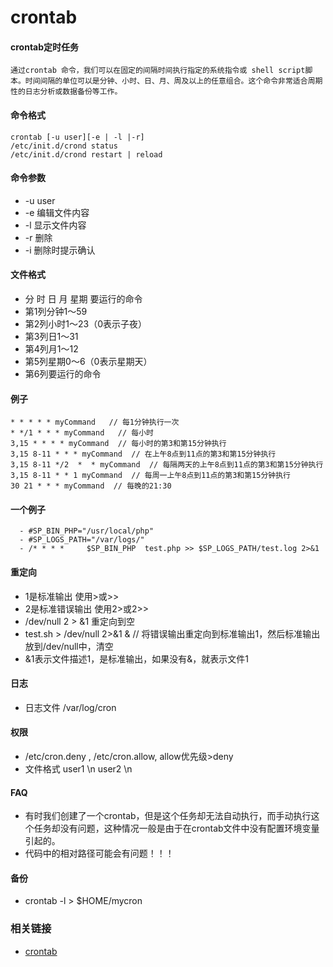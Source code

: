 
crontab
=============

#### crontab定时任务
    通过crontab 命令，我们可以在固定的间隔时间执行指定的系统指令或 shell script脚本。时间间隔的单位可以是分钟、小时、日、月、周及以上的任意组合。这个命令非常适合周期性的日志分析或数据备份等工作。

#### 命令格式
    crontab [-u user][-e | -l |-r]
    /etc/init.d/crond status
    /etc/init.d/crond restart | reload

#### 命令参数
* -u user
* -e 编辑文件内容
* -l 显示文件内容
* -r 删除
* -i 删除时提示确认

#### 文件格式
* 分 时 日 月 星期 要运行的命令
* 第1列分钟1～59
* 第2列小时1～23（0表示子夜）
* 第3列日1～31
* 第4列月1～12
* 第5列星期0～6（0表示星期天）
* 第6列要运行的命令

#### 例子
    * * * * * myCommand   // 每1分钟执行一次
    * */1 * * * myCommand   // 每小时
    3,15 * * * * myCommand  // 每小时的第3和第15分钟执行
    3,15 8-11 * * * myCommand  // 在上午8点到11点的第3和第15分钟执行
    3,15 8-11 */2  *  * myCommand  // 每隔两天的上午8点到11点的第3和第15分钟执行
    3,15 8-11 * * 1 myCommand  // 每周一上午8点到11点的第3和第15分钟执行
    30 21 * * * myCommand  // 每晚的21:30

#### 一个例子
      - #SP_BIN_PHP="/usr/local/php"
      - #SP_LOGS_PATH="/var/logs/"
      - /* * * *     $SP_BIN_PHP  test.php >> $SP_LOGS_PATH/test.log 2>&1

#### 重定向
* 1是标准输出    使用>或>>
* 2是标准错误输出  使用2>或2>>
* /dev/null 2 > &1 重定向到空
* test.sh > /dev/null 2>&1 & // 将错误输出重定向到标准输出1，然后标准输出放到/dev/null中，清空
* &1表示文件描述1，是标准输出，如果没有&，就表示文件1

#### 日志
* 日志文件 /var/log/cron

#### 权限
* /etc/cron.deny , /etc/cron.allow, allow优先级>deny
* 文件格式  user1 \n user2 \n

#### FAQ
* 有时我们创建了一个crontab，但是这个任务却无法自动执行，而手动执行这个任务却没有问题，这种情况一般是由于在crontab文件中没有配置环境变量引起的。
* 代码中的相对路径可能会有问题！！！

#### 备份
* crontab -l > $HOME/mycron

### 相关链接
* [crontab](http://linuxtools-rst.readthedocs.org/zh_CN/latest/tool/crontab.html)
